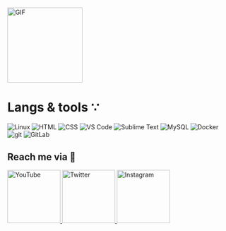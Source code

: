 #
<img height="170px" alt="GIF" src="https://media.tenor.com/QEQqoAyqJbEAAAAC/hi-patrick.gif" />



# Langs & tools ∵

<img alt="Linux" src="https://img.shields.io/badge/Linux-FCC624?style=for-the-badge&logo=linux&logoColor=black"> <img alt="HTML" src="https://i.imgur.com/V9Y95DO_d.webp?maxwidth=760&fidelity=grand"> <img alt="CSS" src="https://i.imgur.com/C9Bif3O_d.webp?maxwidth=760&fidelity=grand"> <img alt="VS Code" src="https://i.imgur.com/ryeVifj_d.webp?maxwidth=760&fidelity=grand"> <img alt="Sublime Text" src="https://img.shields.io/static/v1?style=for-the-badge&message=Sublime+Text&color=222222&logo=Sublime+Text&logoColor=FF9800&label="> <img alt="MySQL" src="https://img.shields.io/badge/mysql-%2300f.svg?style=for-the-badge&logo=mysql&logoColor=white"> <img alt="Docker" src="https://img.shields.io/badge/-Docker-46a2f1?&style=for-the-badge&logo=docker&logoColor=white" /> <img alt="git" src="https://img.shields.io/badge/-Git-F05032?&style=for-the-badge&logo=git&logoColor=white" /> <img alt="GitLab" src="https://img.shields.io/badge/gitlab-%23181717.svg?style=for-the-badge&logo=gitlab&logoColor=white"> 

<h2> Reach me via 🔎</h2>

<p float="left">

<a href="https://www.youtube.com/channel/UCsWUThd4cMJY3OXT8depQTw" title="Redirect to YouTube">
    <img src="/assets/youtube.png" width="120" alt="YouTube" />
  </a>
  
  <a href="https://twitter.com/showzur" title="Redirect to Twitter">
    <img src="/assets/twitter.png" width="120" alt="Twitter" />
  </a>
  
  <a href="https://www.instagram.com/showzur/" title="Redirect to Instagram">
    <img src="/assets/instagram.png" width="120" alt="Instagram" />
  </a>

</p>
